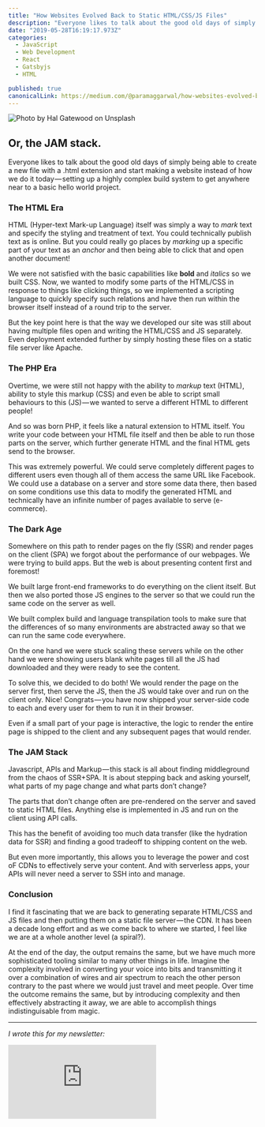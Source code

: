 ```yaml
---
title: "How Websites Evolved Back to Static HTML/CSS/JS Files"
description: "Everyone likes to talk about the good old days of simply being able to create a new file with a .html extension and start making a website instead of how we do it today — setting up a highly complex…"
date: "2019-05-28T16:19:17.973Z"
categories: 
  - JavaScript
  - Web Development
  - React
  - Gatsbyjs
  - HTML

published: true
canonicalLink: https://medium.com/@paramaggarwal/how-websites-evolved-back-to-static-html-css-js-files-57ce549f81db
---
```


![Photo by [Hal Gatewood](https://unsplash.com/photos/tZc3vjPCk-Q?utm_source=unsplash&utm_medium=referral&utm_content=creditCopyText) on [Unsplash](https://unsplash.com/search/photos/website?utm_source=unsplash&utm_medium=referral&utm_content=creditCopyText)](./asset-1.jpeg)

## Or, the JAM stack.

Everyone likes to talk about the good old days of simply being able to create a new file with a .html extension and start making a website instead of how we do it today — setting up a highly complex build system to get anywhere near to a basic hello world project.

### The HTML Era

HTML (Hyper-text Mark-up Language) itself was simply a way to _mark_ text and specify the styling and treatment of text. You could technically publish text as is online. But you could really go places by _marking_ up a specific part of your text as an _anchor_ and then being able to click that and open another document!

We were not satisfied with the basic capabilities like **bold** and _italics_ so we built CSS. Now, we wanted to modify some parts of the HTML/CSS in response to things like clicking things, so we implemented a scripting language to quickly specify such relations and have then run within the browser itself instead of a round trip to the server.

But the key point here is that the way we developed our site was still about having multiple files open and writing the HTML/CSS and JS separately. Even deployment extended further by simply hosting these files on a static file server like Apache.

### The PHP Era

Overtime, we were still not happy with the ability to _markup_ text (HTML), ability to style this markup (CSS) and even be able to script small behaviours to this (JS) — we wanted to serve a different HTML to different people!

And so was born PHP, it feels like a natural extension to HTML itself. You write your code between your HTML file itself and then be able to run those parts on the server, which further generate HTML and the final HTML gets send to the browser.

This was extremely powerful. We could serve completely different pages to different users even though all of them access the same URL like Facebook. We could use a database on a server and store some data there, then based on some conditions use this data to modify the generated HTML and technically have an infinite number of pages available to serve (e-commerce).

### The Dark Age

Somewhere on this path to render pages on the fly (SSR) and render pages on the client (SPA) we forgot about the performance of our webpages. We were trying to build apps. But the web is about presenting content first and foremost!

We built large front-end frameworks to do everything on the client itself. But then we also ported those JS engines to the server so that we could run the same code on the server as well.

We built complex build and language transpilation tools to make sure that the differences of so many environments are abstracted away so that we can run the same code everywhere.

On the one hand we were stuck scaling these servers while on the other hand we were showing users blank white pages till all the JS had downloaded and they were ready to see the content.

To solve this, we decided to do both! We would render the page on the server first, then serve the JS, then the JS would take over and run on the client only. Nice! Congrats — you have now shipped your server-side code to each and every user for them to run it in their browser.

Even if a small part of your page is interactive, the logic to render the entire page is shipped to the client and any subsequent pages that would render.

### **The JAM Stack**

Javascript, APIs and Markup — this stack is all about finding middleground from the chaos of SSR+SPA. It is about stepping back and asking yourself, what parts of my page change and what parts don’t change?

The parts that don’t change often are pre-rendered on the server and saved to static HTML files. Anything else is implemented in JS and run on the client using API calls.

This has the benefit of avoiding too much data transfer (like the hydration data for SSR) and finding a good tradeoff to shipping content on the web.

But even more importantly, this allows you to leverage the power and cost oF CDNs to effectively serve your content. And with serverless apps, your APIs will never need a server to SSH into and manage.

### Conclusion

I find it fascinating that we are back to generating separate HTML/CSS and JS files and then putting them on a static file server — the CDN. It has been a decade long effort and as we come back to where we started, I feel like we are at a whole another level (a spiral?).

At the end of the day, the output remains the same, but we have much more sophisticated tooling similar to many other things in life. Imagine the complexity involved in converting your voice into bits and transmitting it over a combination of wires and air spectrum to reach the other person contrary to the past where we would just travel and meet people. Over time the outcome remains the same, but by introducing complexity and then effectively abstracting it away, we are able to accomplish things indistinguisable from magic.

---

_I wrote this for my newsletter:_

<Embed src="https://buttondown.email/param?as_embed=true" aspectRatio={0.333} />
